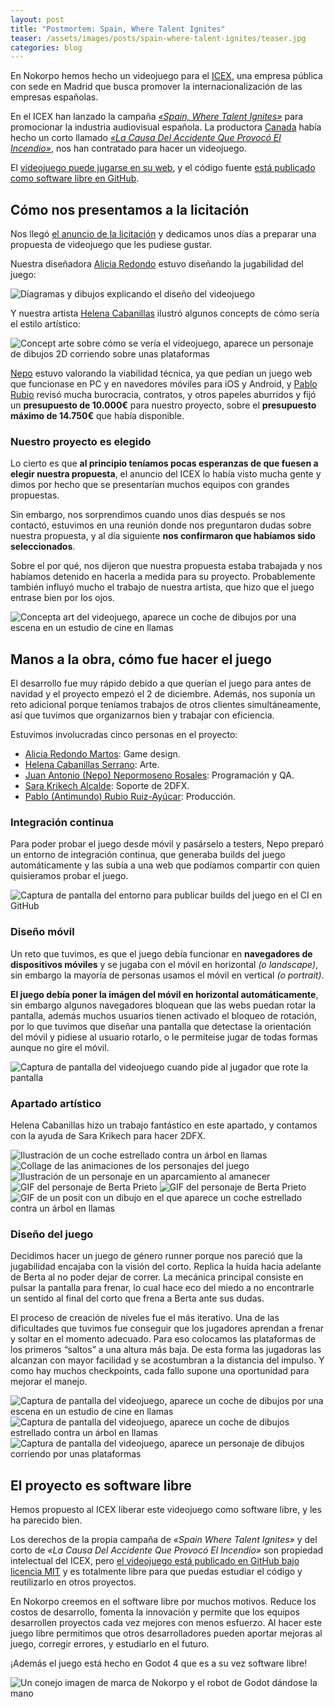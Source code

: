 ```yaml
---
layout: post
title: "Postmortem: Spain, Where Talent Ignites"
teaser: /assets/images/posts/spain-where-talent-ignites/teaser.jpg
categories: blog
---
```


En Nokorpo hemos hecho un videojuego para el [ICEX](https://www.icex.es/), una empresa pública con sede en Madrid que busca promover la internacionalización de las empresas españolas.

En el ICEX han lanzado la campaña _[«Spain, Where Talent Ignites»](https://spainwheretalentignites.com/)_ para promocionar la industria audiovisual española. La productora [Canada](https://www.canadacanada.com/) había hecho un corto llamado _[«La Causa Del Accidente Que Provocó El Incendio»](https://www.canadacanada.com/project/icex-la-causa)_, nos han contratado para hacer un videojuego.

El [videojuego puede jugarse en su web](https://spainwheretalentignites.com/game/), y el código fuente [está publicado como software libre en GitHub](https://github.com/Nokorpo/el-accidente).

## Cómo nos presentamos a la licitación

Nos llegó [el anuncio de la licitación](https://www.dev.org.es/en/noticias-a-eventos/noticias-dev/640-icex-lanza-una-concurso-para-la-creacion-de-un-mini-videojuego-para-la-campana-spain-where-talent-ignites) y dedicamos unos días a preparar una propuesta de videojuego que les pudiese gustar.

Nuestra diseñadora [Alicia Redondo](https://www.linkedin.com/in/aliciaredmarr/) estuvo diseñando la jugabilidad del juego:

![Diagramas y dibujos explicando el diseño del videojuego](/assets/images/posts/spain-where-talent-ignites/design.jpg)

Y nuestra artista [Helena Cabanillas](https://es.linkedin.com/in/helena-cabanillas-serrano-63085b21b) ilustró algunos concepts de cómo sería el estilo artístico:

![Concept arte sobre cómo se vería el videojuego, aparece un personaje de dibujos 2D corriendo sobre unas plataformas](/assets/images/posts/spain-where-talent-ignites/screenshot.jpg)

[Nepo](https://nepo.dev/) estuvo valorando la viabilidad técnica, ya que pedían un juego web que funcionase en PC y en navedores móviles para iOS y Android, y [Pablo Rubio](https://antimundo.es/) revisó mucha burocracia, contratos, y otros papeles aburridos y fijó un **presupuesto de 10.000€** para nuestro proyecto, sobre el **presupuesto máximo de 14.750€** que había disponible.

### Nuestro proyecto es elegido

Lo cierto es que **al principio teníamos pocas esperanzas de que fuesen a elegir nuestra propuesta**, el anuncio del ICEX lo había visto mucha gente y dimos por hecho que se presentarían muchos equipos con grandes propuestas.

Sin embargo, nos sorprendimos cuando unos días después se nos contactó, estuvimos en una reunión donde nos preguntaron dudas sobre nuestra propuesta, y al día siguiente **nos confirmaron que habíamos sido seleccionados**.

Sobre el por qué, nos dijeron que nuestra propuesta estaba trabajada y nos habíamos detenido en hacerla a medida para su proyecto. Probablemente también influyó mucho el trabajo de nuestra artista, que hizo que el juego entrase bien por los ojos.

![Concepta art del videojuego, aparece un coche de dibujos por una escena en un estudio de cine en llamas](/assets/images/posts/spain-where-talent-ignites/screenshot-2.jpg)

## Manos a la obra, cómo fue hacer el juego

El desarrollo fue muy rápido debido a que querían el juego para antes de navidad y el proyecto empezó el 2 de diciembre. Además, nos suponía un reto adicional porque teníamos trabajos de otros clientes simultáneamente, así que tuvimos que organizarnos bien y trabajar con eficiencia.

Estuvimos involucradas cinco personas en el proyecto:

- [Alicia Redondo Martos](https://linktr.ee/alicia.redmarr): Game design.
- [Helena Cabanillas Serrano](https://www.linkedin.com/in/helena-cabanillas-serrano-63085b21b/): Arte.
- [Juan Antonio (Nepo) Nepormoseno Rosales](https://nepo.dev/): Programación y QA.
- [Sara Krikech Alcalde](https://krikeshh.com/): Soporte de 2DFX.
- [Pablo (Antimundo) Rubio Ruiz-Ayúcar](https://antimundo.es/): Producción.

### Integración continua

Para poder probar el juego desde móvil y pasárselo a testers, Nepo preparó un entorno de integración continua, que generaba builds del juego automáticamente y las subía a una web que podíamos compartir con quien quisieramos probar el juego.

![Captura de pantalla del entorno para publicar builds del juego en el CI en GitHub](/assets/images/posts/spain-where-talent-ignites/ci.jpg)

### Diseño móvil

Un reto que tuvimos, es que el juego debía funcionar en **navegadores de dispositivos móviles** y se jugaba con el móvil en horizontal _(o landscape)_, sin embargo la mayoría de personas usamos el móvil en vertical _(o portrait)_.

**El juego debía poner la imágen del móvil en horizontal automáticamente**, sin embargo algunos navegadores bloquean que las webs puedan rotar la pantalla, además muchos usuarios tienen activado el bloqueo de rotación, por lo que tuvimos que diseñar una pantalla que detectase la orientación del móvil y pidiese al usuario rotarlo, o le permiteise jugar de todas formas aunque no gire el móvil.

![Captura de pantalla del videojuego cuando pide al jugador que rote la pantalla](/assets/images/posts/spain-where-talent-ignites/rotate.jpg)

### Apartado artístico

Helena Cabanillas hizo un trabajo fantástico en este apartado, y contamos con la ayuda de Sara Krikech para hacer 2DFX.

<div class="img-container">
    <img src="/assets/images/posts/spain-where-talent-ignites/end-screen.jpg" alt="Ilustración de un coche estrellado contra un árbol en llamas">
    <img src="/assets/images/posts/spain-where-talent-ignites/animations.gif" alt="Collage de las animaciones de los personajes del juego">
    <img src="/assets/images/posts/spain-where-talent-ignites/main-menu.jpg" alt="Ilustración de un personaje en un aparcamiento al amanecer">
</div>
<div class="img-container">
    <img src="/assets/images/posts/spain-where-talent-ignites/sticker-1.gif" alt="GIF del personaje de Berta Prieto">
    <img src="/assets/images/posts/spain-where-talent-ignites/sticker-2.gif" alt="GIF del personaje de Berta Prieto">
    <img src="/assets/images/posts/spain-where-talent-ignites/sticker-3.gif" alt="GIF de un posit con un dibujo en el que aparece un coche estrellado contra un árbol en llamas">
</div>

### Diseño del juego

Decidimos hacer un juego de género runner porque nos pareció que la jugabilidad encajaba con la visión del corto. Replica la huída hacia adelante de Berta al no poder dejar de correr. La mecánica principal consiste en pulsar la pantalla para frenar, lo cual hace eco del miedo a no encontrarle un sentido al final del corto que frena a Berta ante sus dudas.

El proceso de creación de niveles fue el más iterativo. Una de las dificultades que tuvimos fue conseguir que los jugadores aprendan a frenar y soltar en el momento adecuado. Para eso colocamos las plataformas de los primeros “saltos” a una altura más baja. De esta forma las jugadoras las alcanzan con mayor facilidad y se acostumbran a la distancia del impulso. Y como hay muchos checkpoints, cada fallo supone una oportunidad para mejorar el manejo.

<div class="img-container">
    <img src="/assets/images/posts/spain-where-talent-ignites/screenshot-4.jpg" alt="Captura de pantalla del videojuego, aparece un coche de dibujos por una escena en un estudio de cine en llamas">
    <img src="/assets/images/posts/spain-where-talent-ignites/screenshot-3.jpg" alt="Captura de pantalla del videojuego, aparece un coche de dibujos estrellado contra un árbol en llamas">
    <img src="/assets/images/posts/spain-where-talent-ignites/screenshot-5.jpg" alt="Captura de pantalla del videojuego, aparece un personaje de dibujos corriendo por unas plataformas">
</div>

## El proyecto es software libre

Hemos propuesto al ICEX liberar este videojuego como software libre, y les ha parecido bien.

Los derechos de la propia campaña de _«Spain Where Talent Ignites»_ y del corto de _«La Causa Del Accidente Que Provocó El Incendio»_ son propiedad intelectual del ICEX, pero [el videojuego está publicado en GitHub bajo licencia MIT](https://github.com/Nokorpo/el-accidente) y es totalmente libre para que puedas estudiar el código y reutilizarlo en otros proyectos.

En Nokorpo creemos en el software libre por muchos motivos. Reduce los costos de desarrollo, fomenta la innovación y permite que los equipos desarrollen proyectos cada vez mejores con menos esfuerzo. Al hacer este juego libre permitimos que otros desarrolladores pueden aportar mejoras al juego, corregir errores, y estudiarlo en el futuro.

¡Además el juego está hecho en Godot 4 que es a su vez software libre!

![Un conejo imagen de marca de Nokorpo y el robot de Godot dándose la mano](/assets/images/services/godot.png)
